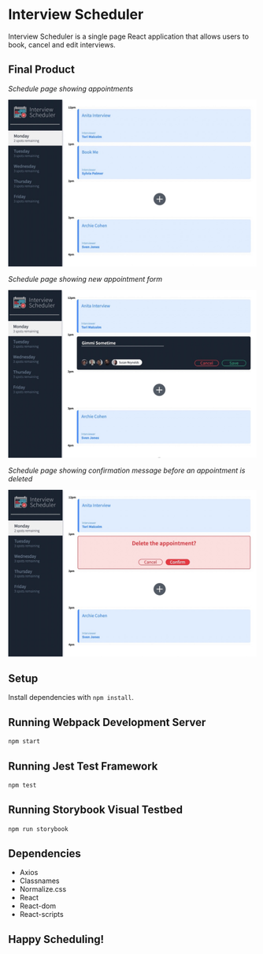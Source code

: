 # Interview Scheduler

Interview Scheduler is a single page React application that allows users to book, cancel and edit interviews.

## Final Product

*Schedule page showing appointments*

!["Screenshot showing appointments"](https://github.com/keepitclassick/scheduler/blob/master/public/images/appointmentShow.jpeg?raw=true)

*Schedule page showing new appointment form*

!["Screenshot of main page with new appointment form"](https://github.com/keepitclassick/scheduler/blob/master/public/images/newInterviewForm.jpeg?raw=true)

*Schedule page showing confirmation message before an appointment is deleted*

!["Screenshot of delete confirmation message"](https://github.com/keepitclassick/scheduler/blob/master/public/images/delete.jpeg?raw=true)

## Setup

Install dependencies with `npm install`.

## Running Webpack Development Server

```sh
npm start
```

## Running Jest Test Framework

```sh
npm test
```

## Running Storybook Visual Testbed

```sh
npm run storybook
```

## Dependencies

- Axios
- Classnames
- Normalize.css
- React
- React-dom
- React-scripts

## Happy Scheduling!



